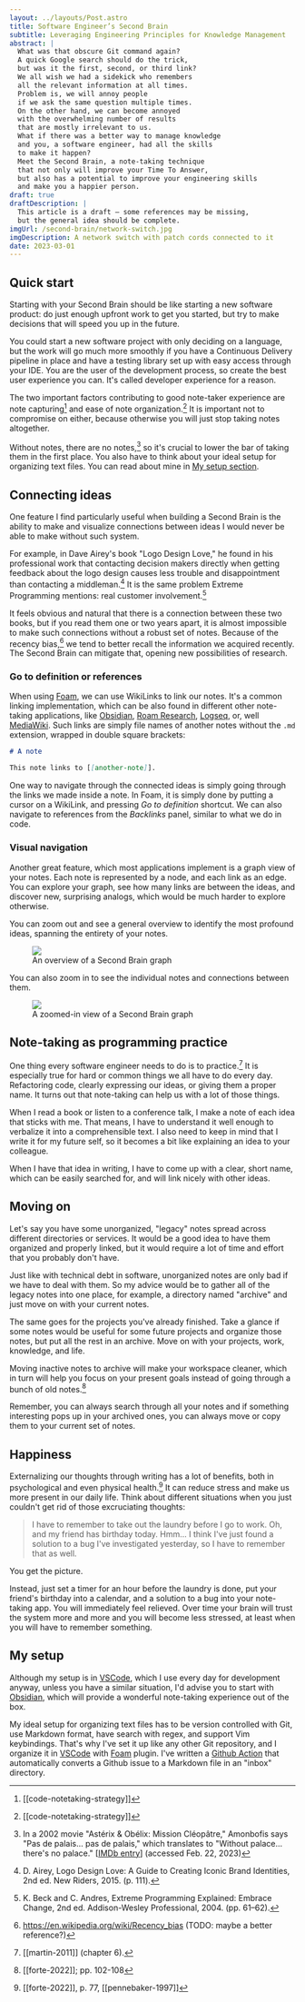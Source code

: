 ```yaml
---
layout: ../layouts/Post.astro
title: Software Engineer’s Second Brain
subtitle: Leveraging Engineering Principles for Knowledge Management
abstract: |
  What was that obscure Git command again?
  A quick Google search should do the trick,
  but was it the first, second, or third link?
  We all wish we had a sidekick who remembers
  all the relevant information at all times.
  Problem is, we will annoy people
  if we ask the same question multiple times.
  On the other hand, we can become annoyed
  with the overwhelming number of results
  that are mostly irrelevant to us.
  What if there was a better way to manage knowledge
  and you, a software engineer, had all the skills
  to make it happen?
  Meet the Second Brain, a note-taking technique
  that not only will improve your Time To Answer,
  but also has a potential to improve your engineering skills
  and make you a happier person.
draft: true
draftDescription: |
  This article is a draft — some references may be missing,
  but the general idea should be complete.
imgUrl: /second-brain/network-switch.jpg
imgDescription: A network switch with patch cords connected to it
date: 2023-03-01
---
```


## Quick start

Starting with your Second Brain should be like starting
a new software product:
do just enough upfront work to get you started,
but try to make decisions that will speed you up in the future.

You could start a new software project
with only deciding on a language,
but the work will go much more smoothly
if you have a Continuous Delivery pipeline in place
and have a testing library set up with easy access through your IDE.
You are the user of the development process,
so create the best user experience you can.
It's called developer experience for a reason.

The two important factors contributing
to good note-taker experience are note capturing[^capture]
and ease of note organization.[^organize]
It is important not to compromise on either,
because otherwise you will just stop taking notes altogether.

Without notes, there are no notes,[^without-palace]
so it's crucial to lower the bar of taking them in the first place.
You also have to think about your ideal setup
for organizing text files.
You can read about mine in [My setup section](#my-setup).

[^capture]: [[code-notetaking-strategy]]
[^organize]: [[code-notetaking-strategy]]
[^without-palace]: In a 2002 movie "Astérix & Obélix: Mission Cléopâtre," Amonbofis says "Pas de palais... pas de palais," which translates to "Without palace... there's no palace." [[IMDb entry](https://www.imdb.com/title/tt0250223/characters/nm0201462)] (accessed Feb. 22, 2023)

## Connecting ideas

One feature I find particularly useful
when building a Second Brain
is the ability to make and visualize connections
between ideas I would never be able
to make without such system.

For example, in Dave Airey's book "Logo Design Love,"
he found in his professional work that contacting
decision makers directly when getting feedback about
the logo design causes less trouble and disappointment
than contacting a middleman.[^contact-decision-makers-directly]
It is the same problem Extreme Programming mentions:
real customer involvement.[^real-customer-involvement]

It feels obvious and natural that there is
a connection between these two books,
but if you read them one or two years apart,
it is almost impossible to make such connections
without a robust set of notes.
Because of the recency bias,[^recency-bias]
we tend to better recall the information
we acquired recently.
The Second Brain can mitigate that,
opening new possibilities of research.

[^contact-decision-makers-directly]: D. Airey, Logo Design Love: A Guide to Creating Iconic Brand Identities, 2nd ed. New Riders, 2015. (p. 111).
[^real-customer-involvement]: K. Beck and C. Andres, Extreme Programming Explained: Embrace Change, 2nd ed. Addison-Wesley Professional, 2004. (pp. 61–62).
[^recency-bias]: <https://en.wikipedia.org/wiki/Recency_bias> (TODO: maybe a better reference?)

### Go to definition or references

When using [Foam][foam],
we can use WikiLinks to link our notes.
It's a common linking implementation,
which can be also found in different other note-taking applications,
like [Obsidian][obsidian], [Roam Research][roam-research],
[Logseq][logseq], or, well [MediaWiki][mediawiki].
Such links are simply file names of another notes
without the `.md` extension,
wrapped in double square brackets:

```md
# A note

This note links to [[another-note]].
```

One way to navigate through the connected ideas
is simply going through the links we made inside a note.
In Foam, it is simply done by putting a cursor on a WikiLink,
and pressing _Go to definition_ shortcut.
We can also navigate to references
from the _Backlinks_ panel,
similar to what we do in code.

### Visual navigation

Another great feature, which most applications implement
is a graph view of your notes.
Each note is represented by a node,
and each link as an edge.
You can explore your graph,
see how many links are between the ideas,
and discover new, surprising analogs,
which would be much harder to explore otherwise.

You can zoom out and see a general overview
to identify the most profound ideas,
spanning the entirety of your notes.

<figure>
  <img src="/second-brain/whole-second-brain-graph.png">
  <figcaption>An overview of a Second Brain graph</figcaption>
</figure>

You can also zoom in to see the individual notes
and connections between them.

<figure>
  <img class="wide" src="/second-brain/partial-second-brain-graph.png">
  <figcaption>A zoomed-in view of a Second Brain graph</figcaption>
</figure>

## Note-taking as programming practice

One thing every software engineer needs to do
is to practice.[^professionals-practice]
It is especially true for hard or common things
we all have to do every day.
Refactoring code, clearly expressing our ideas,
or giving them a proper name.
It turns out that note-taking
can help us with a lot of those things.

When I read a book or listen to a conference talk,
I make a note of each idea that sticks with me.
That means, I have to understand it well enough
to verbalize it into a comprehensible text.
I also need to keep in mind that I write it for my future self,
so it becomes a bit like explaining an idea to your colleague.

When I have that idea in writing,
I have to come up with a clear, short name,
which can be easily searched for,
and will link nicely with other ideas.

[^professionals-practice]: [[martin-2011]] (chapter 6).

## Moving on

Let's say you have some unorganized, "legacy" notes
spread across different directories or services.
It would be a good idea to have them organized and properly linked,
but it would require a lot of time and effort
that you probably don't have.

Just like with technical debt in software,
unorganized notes are only bad
if we have to deal with them.
So my advice would be to gather all of the legacy notes
into one place, for example, a directory named "archive"
and just move on with your current notes.

The same goes for the projects you've already finished.
Take a glance if some notes would be useful for some future projects
and organize those notes,
but put all the rest in an archive.
Move on with your projects, work, knowledge, and life.

Moving inactive notes to archive
will make your workspace cleaner,
which in turn will help you focus
on your present goals instead of
going through a bunch of old notes.[^move-to-archive]

Remember, you can always search through all your notes
and if something interesting pops up in your archived ones,
you can always move or copy them to your current set of notes.

[^move-to-archive]: [[forte-2022]]; pp. 102-108

## Happiness

Externalizing our thoughts through writing has a lot of benefits,
both in psychological and even physical health.[^writing-is-healthy]
It can reduce stress and make us more present in our daily life.
Think about different situations
when you just couldn't get rid of those excruciating thoughts:

> I have to remember to take out the laundry
> before I go to work. Oh, and my friend has birthday today.
> Hmm... I think I've just found a solution to a bug
> I've investigated yesterday, so I have to remember that as well.

You get the picture.

Instead, just set a timer for an hour before the laundry is done,
put your friend's birthday into a calendar,
and a solution to a bug into your note-taking app.
You will immediately feel relieved.
Over time your brain will trust the system more and more
and you will become less stressed,
at least when you will have to remember something.

[^writing-is-healthy]: [[forte-2022]], p. 77, [[pennebaker-1997]]

## My setup

Although my setup is in [VSCode][vscode],
which I use every day for development anyway,
unless you have a similar situation,
I'd advise you to start with [Obsidian][obsidian],
which will provide a wonderful note-taking experience
out of the box.

My ideal setup for organizing text files
has to be version controlled with Git,
use Markdown format,
have search with regex,
and support Vim keybindings.
That's why I've set it up like any other Git repository,
and I organize it in [VSCode][vscode] with [Foam][foam] plugin.
I've written a [Github Action][issue-to-note-action] that automatically
converts a Github issue to a Markdown file in an "inbox" directory.

[foam]: https://github.com/foambubble/foam
[issue-to-note-action]: https://gist.github.com/sewera/f9241f4bbc7f73f27b6dde99cc896672
[logseq]: https://logseq.com
[mediawiki]: https://www.mediawiki.org
[obsidian]: https://obsidian.md
[roam-research]: https://roamresearch.com
[vscode]: https://code.visualstudio.com
